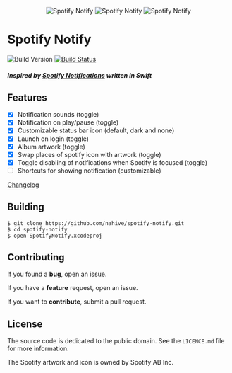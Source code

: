 
<p align="center">
  <img src="https://i.imgur.com/WSOChtc.png" alt="Spotify Notify"/>
  <img src="https://i.imgur.com/rraJU5b.png" alt="Spotify Notify"/>
  <img src="https://i.imgur.com/eVxoEOS.png" alt="Spotify Notify"/>
</p>

# Spotify Notify
![Build Version](https://img.shields.io/github/release/nahive/spotify-notify.svg)
[![Build Status](https://travis-ci.org/nahive/spotify-notify.png?branch=master)](https://travis-ci.org/nahive/spotify-notify)
##### *Inspired by [Spotify Notifications](https://github.com/citruspi/Spotify-Notifications) written in Swift*

## Features

- [x] Notification sounds (toggle)
- [x] Notification on play/pause (toggle)
- [x] Customizable status bar icon (default, dark and none)
- [x] Launch on login (toggle)
- [x] Album artwork (toggle)
- [x] Swap places of spotify icon with artwork (toggle)
- [x] Toggle disabling of notifications when Spotify is focused (toggle)
- [ ] Shortcuts for showing notification (customizable)

[Changelog](https://github.com/nahive/spotify-notify/blob/master/CHANGELOG.md)

## Building

```
$ git clone https://github.com/nahive/spotify-notify.git
$ cd spotify-notify
$ open SpotifyNotify.xcodeproj
```
## Contributing

If you found a **bug**, open an issue.

If you have a **feature** request, open an issue.

If you want to **contribute**, submit a pull request.

## License

The source code is dedicated to the public domain. See the `LICENCE.md` file for
more information.

The Spotify artwork and icon is owned by Spotify AB Inc.
